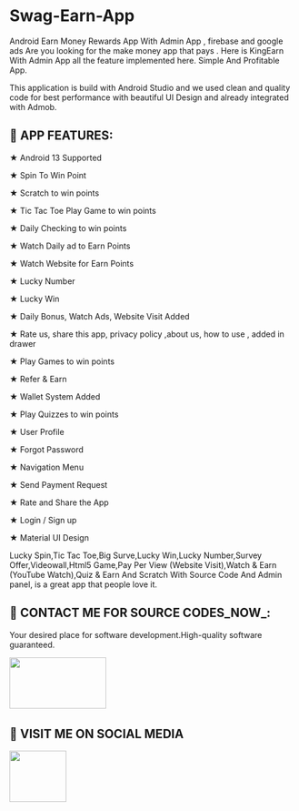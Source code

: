# Swag-Earn-App

Android Earn Money Rewards App With Admin App , firebase and google ads Are you looking for the make money app that pays . Here is KingEarn With Admin App all the feature implemented here. Simple And Profitable App.

This application is build with Android Studio and we used clean and quality code for best performance with beautiful UI Design and already integrated with Admob.

## :tada: APP FEATURES:

★ Android 13 Supported

★ Spin To Win Point

★ Scratch to win points 

★ Tic Tac Toe Play Game to win points

★ Daily Checking to win points

★ Watch Daily ad to Earn Points

★ Watch Website for Earn Points

★ Lucky Number

★ Lucky Win

★ Daily Bonus, Watch Ads, Website Visit Added

★ Rate us, share this app, privacy policy ,about us, how to use , added in drawer

★ Play Games to win points

★ Refer & Earn

★ Wallet System Added

★ Play Quizzes to win points

★ User Profile

★ Forgot Password

★ Navigation Menu

★ Send Payment Request

★ Rate and Share the App

★ Login / Sign up

★ Material UI Design

Lucky Spin,Tic Tac Toe,Big Surve,Lucky Win,Lucky Number,Survey Offer,Videowall,Html5 Game,Pay Per View (Website Visit),Watch & Earn (YouTube Watch),Quiz & Earn And Scratch With Source Code And Admin panel, is a great app that people love it.


## :tada: CONTACT ME FOR SOURCE CODES_NOW_:

Your desired place for software development.High-quality software guaranteed.

<a href="https://wa.link/1f2deb"><img src="https://logos-world.net/wp-content/uploads/2020/05/WhatsApp-Symbol.png" width="170" height="90" /></a>&nbsp;&nbsp;&nbsp;&nbsp;&nbsp;


## :tada: VISIT ME ON SOCIAL MEDIA

<a href="https://www.facebook.com/profile.php?id=100093770020415&mibextid=ZbWKwL"><img src="https://static-00.iconduck.com/assets.00/facebook-icon-512x512-seb542ju.png" width="100" height="90" /></a>&nbsp;&nbsp;&nbsp;&nbsp;&nbsp;
